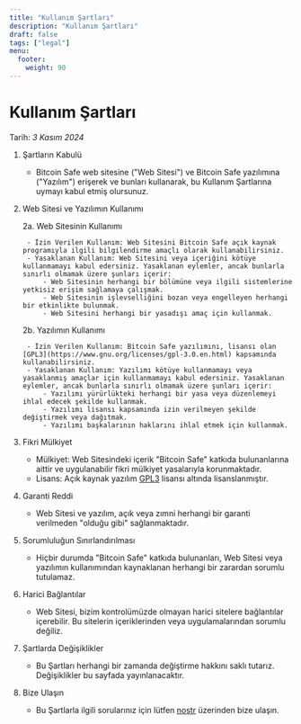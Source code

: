 ```yaml
---
title: "Kullanım Şartları"
description: "Kullanım Şartları"
draft: false
tags: ["legal"]
menu:
  footer:
    weight: 90
---
```


# Kullanım Şartları

Tarih: *3 Kasım 2024*

1. Şartların Kabulü

    - Bitcoin Safe web sitesine ("Web Sitesi") ve Bitcoin Safe yazılımına ("Yazılım") erişerek ve bunları kullanarak, bu Kullanım Şartlarına uymayı kabul etmiş olursunuz. 

2. Web Sitesi ve Yazılımın Kullanımı

    2a. Web Sitesinin Kullanımı

        - İzin Verilen Kullanım: Web Sitesini Bitcoin Safe açık kaynak programıyla ilgili bilgilendirme amaçlı olarak kullanabilirsiniz.
        - Yasaklanan Kullanım: Web Sitesini veya içeriğini kötüye kullanmamayı kabul edersiniz. Yasaklanan eylemler, ancak bunlarla sınırlı olmamak üzere şunları içerir:
            - Web Sitesinin herhangi bir bölümüne veya ilgili sistemlerine yetkisiz erişim sağlamaya çalışmak.
            - Web Sitesinin işlevselliğini bozan veya engelleyen herhangi bir etkinlikte bulunmak.
            - Web Sitesini herhangi bir yasadışı amaç için kullanmak.

    2b. Yazılımın Kullanımı

        - İzin Verilen Kullanım: Bitcoin Safe yazılımını, lisansı olan [GPL3](https://www.gnu.org/licenses/gpl-3.0.en.html) kapsamında kullanabilirsiniz.
        - Yasaklanan Kullanım: Yazılımı kötüye kullanmamayı veya yasaklanmış amaçlar için kullanmamayı kabul edersiniz. Yasaklanan eylemler, ancak bunlarla sınırlı olmamak üzere şunları içerir:
            - Yazılımı yürürlükteki herhangi bir yasa veya düzenlemeyi ihlal edecek şekilde kullanmak.
            - Yazılımı lisansı kapsamında izin verilmeyen şekilde değiştirmek veya dağıtmak.
            - Yazılımı başkalarının haklarını ihlal etmek için kullanmak.

3. Fikri Mülkiyet

    - Mülkiyet: Web Sitesindeki içerik "Bitcoin Safe" katkıda bulunanlarına aittir ve uygulanabilir fikri mülkiyet yasalarıyla korunmaktadır.
    - Lisans: Açık kaynak yazılım [GPL3](https://www.gnu.org/licenses/gpl-3.0.en.html) lisansı altında lisanslanmıştır.


4. Garanti Reddi

    - Web Sitesi ve yazılım, açık veya zımni herhangi bir garanti verilmeden "olduğu gibi" sağlanmaktadır.

5. Sorumluluğun Sınırlandırılması

    - Hiçbir durumda "Bitcoin Safe" katkıda bulunanları, Web Sitesi veya yazılımın kullanımından kaynaklanan herhangi bir zarardan sorumlu tutulamaz.

6. Harici Bağlantılar

    - Web Sitesi, bizim kontrolümüzde olmayan harici sitelere bağlantılar içerebilir. Bu sitelerin içeriklerinden veya uygulamalarından sorumlu değiliz.

7. Şartlarda Değişiklikler

    - Bu Şartları herhangi bir zamanda değiştirme hakkını saklı tutarız. Değişiklikler bu sayfada yayınlanacaktır.

8. Bize Ulaşın

    - Bu Şartlarla ilgili sorularınız için lütfen [nostr](https://nostr.com/npub1g9uhysae68vhvwwqel8v9enr9mg43rn4tpurs6a9g4jsrw6nl7lsplhs9v) üzerinden bize ulaşın.